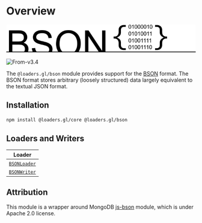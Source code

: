 # Overview

![bson-logo](../../images/logos/bson-logo.png)

<p class="badges">
  <img src="https://img.shields.io/badge/From-v3.4-blue.svg?style=flat-square" alt="From-v3.4" />
</p>

The `@loaders.gl/bson` module provides support for the [BSON](/docs/modules/bson/formats/bson) format. 
The BSON format stores arbitrary (loosely structured) data largely equivalent to the textual JSON format.

## Installation

```bash
npm install @loaders.gl/core @loaders.gl/bson
```

## Loaders and Writers

| Loader                                                       |
| ------------------------------------------------------------ |
| [`BSONLoader`](/docs/modules/bson/api-reference/bson-loader) |
| [`BSONWriter`](/docs/modules/bson/api-reference/bson-writer) |

## Attribution

This module is a wrapper around MongoDB [js-bson](https://github.com/mongodb/js-bson) module, which is under Apache 2.0 license.
